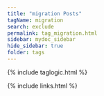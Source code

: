 ```yaml
---
title: "migration Posts"
tagName: migration
search: exclude
permalink: tag_migration.html
sidebar: mydoc_sidebar
hide_sidebar: true
folder: tags
---
```


{% include taglogic.html %}

{% include links.html %}
